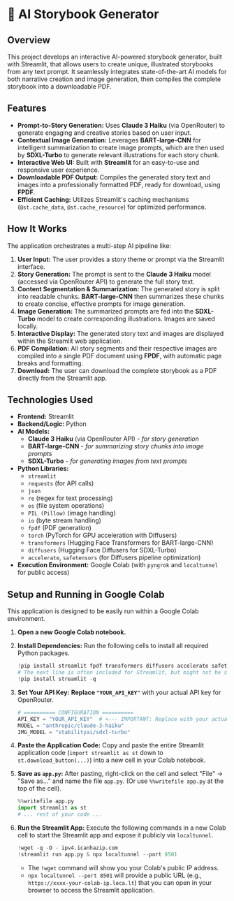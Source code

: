 # 📖 AI Storybook Generator

## Overview

This project develops an interactive AI-powered storybook generator, built with Streamlit, that allows users to create unique, illustrated storybooks from any text prompt. It seamlessly integrates state-of-the-art AI models for both narrative creation and image generation, then compiles the complete storybook into a downloadable PDF.

## Features

* **Prompt-to-Story Generation:** Uses **Claude 3 Haiku** (via OpenRouter) to generate engaging and creative stories based on user input.
* **Contextual Image Generation:** Leverages **BART-large-CNN** for intelligent summarization to create image prompts, which are then used by **SDXL-Turbo** to generate relevant illustrations for each story chunk.
* **Interactive Web UI:** Built with **Streamlit** for an easy-to-use and responsive user experience.
* **Downloadable PDF Output:** Compiles the generated story text and images into a professionally formatted PDF, ready for download, using **FPDF**.
* **Efficient Caching:** Utilizes Streamlit's caching mechanisms (`@st.cache_data`, `@st.cache_resource`) for optimized performance.

## How It Works

The application orchestrates a multi-step AI pipeline like:

1.  **User Input:** The user provides a story theme or prompt via the Streamlit interface.
2.  **Story Generation:** The prompt is sent to the **Claude 3 Haiku** model (accessed via OpenRouter API) to generate the full story text.
3.  **Content Segmentation & Summarization:** The generated story is split into readable chunks. **BART-large-CNN** then summarizes these chunks to create concise, effective prompts for image generation.
4.  **Image Generation:** The summarized prompts are fed into the **SDXL-Turbo** model to create corresponding illustrations. Images are saved locally.
5.  **Interactive Display:** The generated story text and images are displayed within the Streamlit web application.
6.  **PDF Compilation:** All story segments and their respective images are compiled into a single PDF document using **FPDF**, with automatic page breaks and formatting.
7.  **Download:** The user can download the complete storybook as a PDF directly from the Streamlit app.

## Technologies Used

* **Frontend:** Streamlit
* **Backend/Logic:** Python
* **AI Models:**
    * **Claude 3 Haiku** (via OpenRouter API) - *for story generation*
    * **BART-large-CNN** - *for summarizing story chunks into image prompts*
    * **SDXL-Turbo** - *for generating images from text prompts*
* **Python Libraries:**
    * `streamlit`
    * `requests` (for API calls)
    * `json`
    * `re` (regex for text processing)
    * `os` (file system operations)
    * `PIL (Pillow)` (image handling)
    * `io` (byte stream handling)
    * `fpdf` (PDF generation)
    * `torch` (PyTorch for GPU acceleration with Diffusers)
    * `transformers` (Hugging Face Transformers for BART-large-CNN)
    * `diffusers` (Hugging Face Diffusers for SDXL-Turbo)
    * `accelerate`, `safetensors` (for Diffusers pipeline optimization)
* **Execution Environment:** Google Colab (with `pyngrok` and `localtunnel` for public access)

## Setup and Running in Google Colab

This application is designed to be easily run within a Google Colab environment.

1.  **Open a new Google Colab notebook.**

2.  **Install Dependencies:** Run the following cells to install all required Python packages.

    ```python
    !pip install streamlit fpdf transformers diffusers accelerate safetensors pyngrok
    # The next line is often included for Streamlit, but might not be strictly necessary if already installed above
    !pip install streamlit -q
    ```

3.  **Set Your API Key:** **Replace `"YOUR_API_KEY"`** with your actual API key for OpenRouter.

    ```python
    # ========== CONFIGURATION ==========
    API_KEY = "YOUR_API_KEY"  # <--- IMPORTANT: Replace with your actual API key for OpenRouter
    MODEL = "anthropic/claude-3-haiku"
    IMG_MODEL = "stabilityai/sdxl-turbo"
    ```

4.  **Paste the Application Code:** Copy and paste the entire Streamlit application code (`import streamlit as st` down to `st.download_button(...)`) into a new cell in your Colab notebook.

5.  **Save as `app.py`:** After pasting, right-click on the cell and select "File" -> "Save as..." and name the file `app.py`. (Or use `%%writefile app.py` at the top of the cell).

    ```python
    %%writefile app.py
    import streamlit as st
    # ... rest of your code ...
    ```

6.  **Run the Streamlit App:** Execute the following commands in a new Colab cell to start the Streamlit app and expose it publicly via `localtunnel`.

    ```python
    !wget -q -O - ipv4.icanhazip.com
    !streamlit run app.py & npx localtunnel --port 8501
    ```
    * The `!wget` command will show you your Colab's public IP address.
    * `npx localtunnel --port 8501` will provide a public URL (e.g., `https://xxxx-your-colab-ip.loca.lt`) that you can open in your browser to access the Streamlit application.
